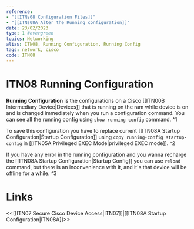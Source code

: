 ```yaml
---
reference:
- "[[ITNs08 Configuration Files]]"
- "[[ITNs08A Alter the Running configuration]]"
date: 23/02/2023
type: 1 #evergreen
topics: Networking
alias: ITN08, Running Configuration, Running Config
tags: network, cisco
code: ITN08
---
```

# ITN08 Running Configuration

**Running Configuration** is the configurations on a Cisco [[ITN00B Intermediary Device|Devices]] that is running on the ram while device is on and is changed immediately when you run a configuration command. You can see all the running config using `show running config` command. ^1

To save this configuration you have to replace current [[ITN08A Startup Configuration|Startup Configuration]] using `copy running-config startup-config` in [[ITN05A Privileged EXEC Mode|privileged EXEC mode]]. ^2

If you have any error in the running configuration and you wanna recharge the [[ITN08A Startup Configuration|Startup Config]] you can use `reload` command, but there is an inconvenience with it, and it's that device will be offline for a while. ^3

# Links
<<[[ITN07 Secure Cisco Device Access|ITN07]]|[[ITN08A Startup Configuration|ITN08A]]>>